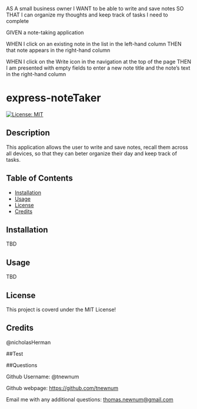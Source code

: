 AS A small business owner
I WANT to be able to write and save notes
SO THAT I can organize my thoughts and keep track of tasks I need to complete

GIVEN a note-taking application
<!-- WHEN I open the Note Taker
THEN I am presented with a landing page with a link to a notes page -->

<!-- WHEN I click on the link to the notes page
THEN I am presented with a page with existing notes listed in the left-hand column, plus empty fields to enter a new note title and the note’s text in the right-hand column -->

<!-- WHEN I enter a new note title and the note’s text
THEN a Save icon appears in the navigation at the top of the page -->

<!-- WHEN I click on the Save icon
THEN the new note I have entered is saved and appears in the left-hand column with the other existing notes -->

WHEN I click on an existing note in the list in the left-hand column
THEN that note appears in the right-hand column

WHEN I click on the Write icon in the navigation at the top of the page
THEN I am presented with empty fields to enter a new note title and the note’s text in the right-hand column



# express-noteTaker

[![License: MIT](https://img.shields.io/badge/License-MIT-yellow.svg)](https://opensource.org/licenses/MIT)

## Description

This application allows the user to write and save notes, recall them across all devices, so that they can beter organize their day and keep track of tasks.

## Table of Contents

- [Installation](#installation)
- [Usage](#usage)
- [License](#license)
- [Credits](#credits)

## Installation

TBD

## Usage

TBD

## License

This project is coverd under the MIT License!

## Credits

@nicholasHerman

##Test

##Questions

Github Username: @tnewnum

Github webpage: https://github.com/tnewnum

Email me with any additional questions: thomas.newnum@gmail.com